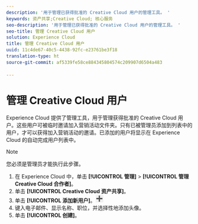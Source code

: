 ```yaml
---
description: '用于管理已获得批准的 Creative Cloud 用户的管理工具。 '
keywords: 资产共享;Creative Cloud; 核心服务
seo-description: '用于管理已获得批准的 Creative Cloud 用户的管理工具。 '
seo-title: 管理 Creative Cloud 用户
solution: Experience Cloud
title: 管理 Creative Cloud 用户
uuid: 11c4de67-40c5-4438-92fc-e23761be3f18
translation-type: ht
source-git-commit: af5339fe58ce884345804574c209907d6504a483

---
```



# 管理 Creative Cloud 用户

Experience Cloud 提供了管理工具，用于管理获得批准的 Creative Cloud 用户。这些用户可被临时邀请加入营销活动文件夹。只有已被管理员添加到列表中的用户，才可以获得加入营销活动的邀请。已添加的用户将显示在 Experience Cloud 的自动完成用户列表中。

>[!NOTE]
>
>您必须是管理员才能执行此步骤。

1. 在 Experience Cloud 中，单击 **[!UICONTROL 管理]** &gt; **[!UICONTROL 管理 Creative Cloud 合作者]**。
1. 单击 **[!UICONTROL Creative Cloud 资产共享]**。
1. 单击 **[!UICONTROL 添加新用户]**。![](assets/mac_add_icon.png)
1. 键入电子邮件、显示名称、职位，并选择性地添加头像。
1. 单击 **[!UICONTROL 创建]**。
